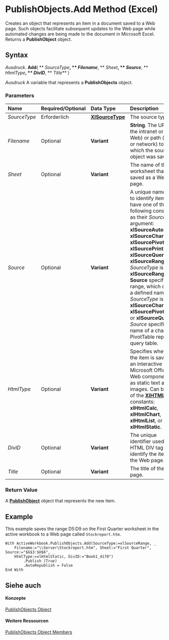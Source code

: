 
# PublishObjects.Add Method (Excel)

Creates an object that represents an item in a document saved to a Web page. Such objects facilitate subsequent updates to the Web page while automated changes are being made to the document in Microsoft Excel. Returns a  **PublishObject** object.


## Syntax

 _Ausdruck_. **Add**( ** _SourceType_**, ** _Filename_**, ** _Sheet_**, ** _Source_**, ** _HtmlType_**, ** _DivID_**, ** _Title_** )

 _Ausdruck_ A variable that represents a **PublishObjects** object.


### Parameters



|**Name**|**Required/Optional**|**Data Type**|**Description**|
|:-----|:-----|:-----|:-----|
| _SourceType_|Erforderlich|**[XlSourceType](d2effec0-3c7b-4347-99c0-0044c7471555.md)**|The source type.|
| _Filename_|Optional|**Variant**|**String**. The URL (on the intranet or the Web) or path (local or network) to which the source object was saved.|
| _Sheet_|Optional|**Variant**|The name of the worksheet that was saved as a Web page.|
| _Source_|Optional|**Variant**|A unique name used to identify items that have one of the following constants as their  _SourceType_ argument: **xlSourceAutoFilter**, **xlSourceChart**, **xlSourcePivotTable**, **xlSourcePrintArea**, **xlSourceQuery**, or **xlSourceRange**. If _SourceType_ is **xlSourceRange**, **Source** specifies a range, which can be a defined name. If _SourceType_ is **xlSourceChart**, **xlSourcePivotTable**, or **xlSourceQuery**, _Source_ specifies the name of a chart, PivotTable report, or query table.|
| _HtmlType_|Optional|**Variant**|Specifies whether the item is saved as an interactive Microsoft Office Web component or as static text and images. Can be one of the  **[XlHTMLType](1eb7246a-ca31-f468-0a75-363af7100e98.md)** constants: **xlHtmlCalc**, **xlHtmlChart**, **xlHtmlList**, or **xlHtmlStatic**.|
| _DivID_|Optional|**Variant**|The unique identifier used in the HTML DIV tag to identify the item on the Web page.|
| _Title_|Optional|**Variant**|The title of the Web page.|

### Return Value

A  **[PublishObject](da719d86-b65b-3bbd-c0fc-8b3113777540.md)** object that represents the new item.


## Example

This example saves the range D5:D9 on the First Quarter worksheet in the active workbook to a Web page called  `Stockreport.htm`.


```
With ActiveWorkbook.PublishObjects.Add(SourceType:=xlSourceRange, _ 
    Filename:="\\Server\Stockreport.htm", Sheet:="First Quarter", Source:="$G$3:$H$6", _ 
    HtmlType:=xlHtmlStatic, DivID:="Book1_4170") 
        .Publish (True) 
        .AutoRepublish = False 
End With
```


## Siehe auch


#### Konzepte


[PublishObjects Object](33ad393e-5ab6-2531-5e5b-42930fc596c0.md)
#### Weitere Ressourcen


[PublishObjects Object Members](http://msdn.microsoft.com/library/128e5605-90e1-76cc-98db-7dda7b763fc8%28Office.15%29.aspx)